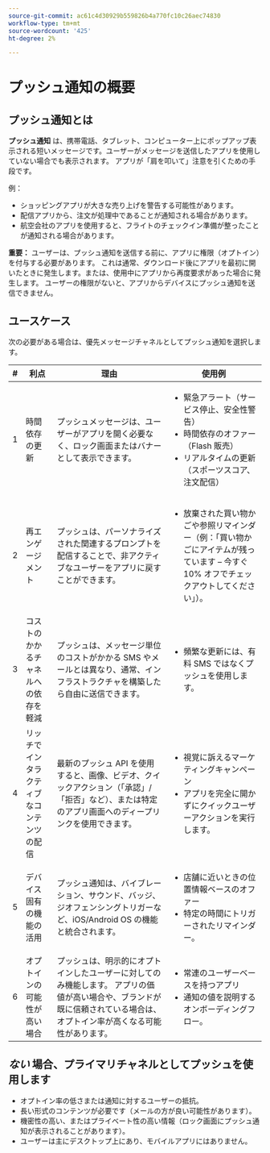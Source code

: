 ```yaml
---
source-git-commit: ac61c4d30929b559826b4a770fc10c26aec74830
workflow-type: tm+mt
source-wordcount: '425'
ht-degree: 2%

---
```


# プッシュ通知の概要

## プッシュ通知とは

**プッシュ通知** は、携帯電話、タブレット、コンピューター上にポップアップ表示される短いメッセージです。ユーザーがメッセージを送信したアプリを使用していない場合でも表示されます。 アプリが「肩を叩いて」注意を引くための手段です。

例：

* ショッピングアプリが大きな売り上げを警告する可能性があります。
* 配信アプリから、注文が処理中であることが通知される場合があります。
* 航空会社のアプリを使用すると、フライトのチェックイン準備が整ったことが通知される場合があります。

**重要：** ユーザーは、プッシュ通知を送信する前に、アプリに権限（オプトイン）を付与する必要があります。 これは通常、ダウンロード後にアプリを最初に開いたときに発生します。または、使用中にアプリから再度要求があった場合に発生します。 ユーザーの権限がないと、アプリからデバイスにプッシュ通知を送信できません。

## ユースケース

次の必要がある場合は、優先メッセージチャネルとしてプッシュ通知を選択します。

| # | 利点 | 理由 | 使用例 |
|---|---------|-----|-------------------|
| 1 | 時間依存の更新 | プッシュメッセージは、ユーザーがアプリを開く必要なく、ロック画面またはバナーとして表示できます。 | <ul><li> 緊急アラート（サービス停止、安全性警告）</li><li>時間依存のオファー（Flash 販売）</li><li> リアルタイムの更新（スポーツスコア、注文配信）</ul> |
| 2 | 再エンゲージメント | プッシュは、パーソナライズされた関連するプロンプトを配信することで、非アクティブなユーザーをアプリに戻すことができます。 | <ul><li> 放棄された買い物かごや参照リマインダー（例：「買い物かごにアイテムが残っています – 今すぐ 10% オフでチェックアウトしてください」）。</li></ul> |
| 3 | コストのかかるチャネルへの依存を軽減 | プッシュは、メッセージ単位のコストがかかる SMS やメールとは異なり、通常、インフラストラクチャを構築したら自由に送信できます。 | <ul><li> 頻繁な更新には、有料 SMS ではなくプッシュを使用します。</li></ul> |
| 4 | リッチでインタラクティブなコンテンツの配信 | 最新のプッシュ API を使用すると、画像、ビデオ、クイックアクション（「承認」/「拒否」など）、または特定のアプリ画面へのディープリンクを使用できます。 | <ul><li>視覚に訴えるマーケティングキャンペーン</li><li>アプリを完全に開かずにクイックユーザーアクションを実行します。</li></ul> |
| 5 | デバイス固有の機能の活用 | プッシュ通知は、バイブレーション、サウンド、バッジ、ジオフェンシングトリガーなど、iOS/Android OS の機能と統合されます。 | <ul><li> 店舗に近いときの位置情報ベースのオファー</li><li> 特定の時間にトリガーされたリマインダー。</li></ul> |
| 6 | オプトインの可能性が高い場合 | プッシュは、明示的にオプトインしたユーザーに対してのみ機能します。 アプリの価値が高い場合や、ブランドが既に信頼されている場合は、オプトイン率が高くなる可能性があります。 | <ul><li> 常連のユーザーベースを持つアプリ</li><li> 通知の値を説明するオンボーディングフロー。</li></ul> |

## *ない* 場合、プライマリチャネルとしてプッシュを使用します

* オプトイン率の低さまたは通知に対するユーザーの抵抗。
* 長い形式のコンテンツが必要です（メールの方が良い可能性があります）。
* 機密性の高い、またはプライベート性の高い情報（ロック画面にプッシュ通知が表示されることがあります）。
* ユーザーは主にデスクトップ上にあり、モバイルアプリにはありません。
